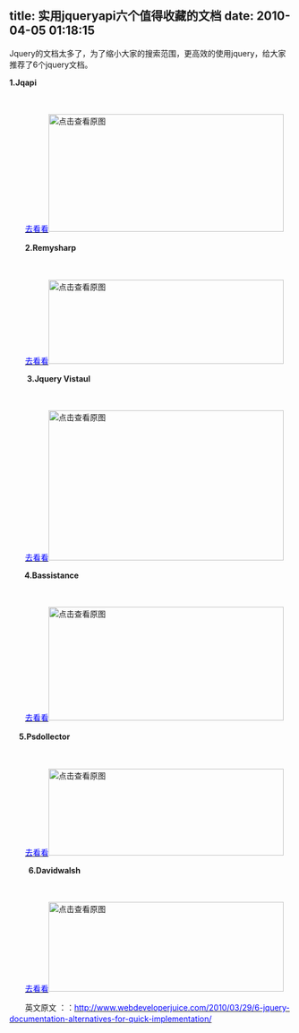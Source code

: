 title: 实用jqueryapi六个值得收藏的文档
date: 2010-04-05 01:18:15
---

<p>
	Jquery的文档太多了，为了缩小大家的搜索范围，更高效的使用jquery，给大家推荐了6个jquery文档。</p>
<p>
	<strong>1.Jqapi</strong></p>
<p style="text-align: center">
	　　</p>
<p>
	　　<a href="http://www.jqapi.com/"><font color="#0000ff">去看看</font></a><a href="width/upload/201004/76aa66d5dc835ba8bee068742b73f033-20100404122145.jpg" id="file:" target="_blank"><img border="0" height="210" src="width/upload/201004/76aa66d5dc835ba8bee068742b73f033-20100404122145.jpg" title="点击查看原图" width="420" /></a></p>
<p>
	　　<b>2.Remysharp</b></p>
<p style="text-align: center">
	　　</p>
<p>
	　　<a href="http://remysharp.com/jquery-api/"><font color="#0000ff">去看看</font></a><a href="width/upload/201004/82365e8ae0f23ef281f027cb683d6858-20100404122145.jpg" id="file:" target="_blank"><img border="0" height="150" src="width/upload/201004/82365e8ae0f23ef281f027cb683d6858-20100404122145.jpg" title="点击查看原图" width="420" /></a></p>
<p>
	&nbsp;&nbsp;&nbsp;&nbsp;&nbsp;&nbsp;&nbsp; <b>3.Jquery Vistaul</b></p>
<p style="text-align: center">
	　　</p>
<p>
	　　<a href="http://api.jquery.com/visual/"><font color="#0000ff">去看看</font></a><a href="width/upload/201004/a09d8f9d29ecd7d8ecfadd8155b6f25b-20100404122145.jpg" id="file:" target="_blank"><img border="0" height="268" src="width/upload/201004/a09d8f9d29ecd7d8ecfadd8155b6f25b-20100404122145.jpg" title="点击查看原图" width="420" /></a></p>
<p>
	&nbsp;&nbsp;&nbsp;&nbsp;&nbsp;&nbsp;<b> 4.Bassistance</b></p>
<p style="text-align: center">
	　　</p>
<p>
	　　<a href="http://jquery.bassistance.de/api-browser/"><font color="#0000ff">去看看</font></a><a href="width/upload/201004/19a9352e42b08388c6f946046caa3d57-20100404122145.jpg" id="file:" target="_blank"><img border="0" height="203" src="width/upload/201004/19a9352e42b08388c6f946046caa3d57-20100404122145.jpg" title="点击查看原图" width="420" /></a></p>
<p>
	　<b> 5.Psdollector</b></p>
<p style="text-align: center">
	　</p>
<p>
	　　<a href="http://psdcollector.blogspot.com/2010/03/jquery-14-full-documentation-in-chm.html"><font color="#0000ff">去看看</font></a><a href="width/upload/201004/2fbea88a98be1856872290e96cb43c27-20100404122145.jpg" id="file:" target="_blank"><img border="0" height="155" src="width/upload/201004/2fbea88a98be1856872290e96cb43c27-20100404122145.jpg" title="点击查看原图" width="420" /></a></p>
<p>
	&nbsp;&nbsp;&nbsp;&nbsp;&nbsp;&nbsp;&nbsp;<b>&nbsp; 6.Davidwalsh</b></p>
<p style="text-align: center">
	　　</p>
<p>
	　　<a href="http://davidwalsh.name/jquery-favelet-documentation"><font color="#0000ff">去看看</font></a><a href="width/upload/201004/838a21eccf442e0d4996c0ae9b4c1e65-20100404122145.jpg" id="file:" target="_blank"><img border="0" height="160" src="width/upload/201004/838a21eccf442e0d4996c0ae9b4c1e65-20100404122145.jpg" title="点击查看原图" width="420" /></a></p>
<p>
	　　英文原文 ：：<a href="http://www.webdeveloperjuice.com/2010/03/29/6-jquery-documentation-alternatives-for-quick-implementation/"><font color="#0000ff">http://www.webdeveloperjuice.com/2010/03/29/6-jquery-documentation-alternatives-for-quick-implementation/</font></a>　　</p>